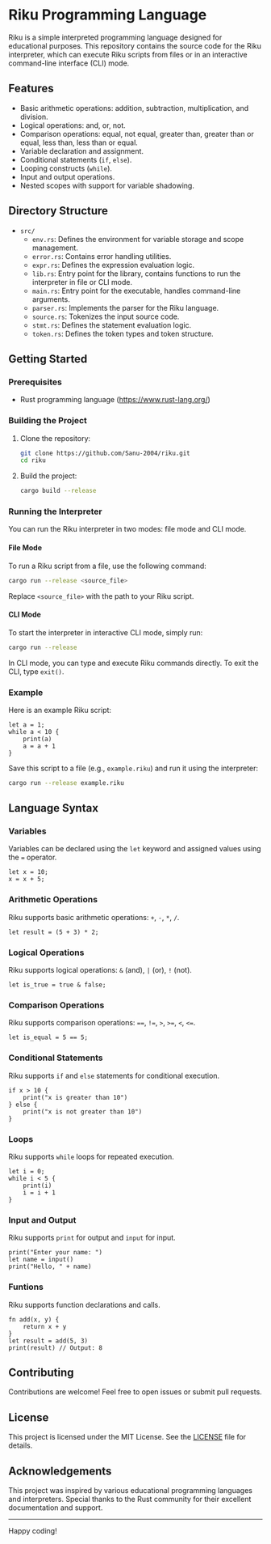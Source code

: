 # Riku Programming Language

Riku is a simple interpreted programming language designed for educational purposes. This repository contains the source code for the Riku interpreter, which can execute Riku scripts from files or in an interactive command-line interface (CLI) mode.

## Features

- Basic arithmetic operations: addition, subtraction, multiplication, and division.
- Logical operations: and, or, not.
- Comparison operations: equal, not equal, greater than, greater than or equal, less than, less than or equal.
- Variable declaration and assignment.
- Conditional statements (`if`, `else`).
- Looping constructs (`while`).
- Input and output operations.
- Nested scopes with support for variable shadowing.

## Directory Structure

- `src/`
  - `env.rs`: Defines the environment for variable storage and scope management.
  - `error.rs`: Contains error handling utilities.
  - `expr.rs`: Defines the expression evaluation logic.
  - `lib.rs`: Entry point for the library, contains functions to run the interpreter in file or CLI mode.
  - `main.rs`: Entry point for the executable, handles command-line arguments.
  - `parser.rs`: Implements the parser for the Riku language.
  - `source.rs`: Tokenizes the input source code.
  - `stmt.rs`: Defines the statement evaluation logic.
  - `token.rs`: Defines the token types and token structure.

## Getting Started

### Prerequisites

- Rust programming language (https://www.rust-lang.org/)

### Building the Project

1. Clone the repository:

   ```sh
   git clone https://github.com/Sanu-2004/riku.git
   cd riku
   ```

2. Build the project:

   ```sh
   cargo build --release
   ```

### Running the Interpreter

You can run the Riku interpreter in two modes: file mode and CLI mode.

#### File Mode

To run a Riku script from a file, use the following command:

```sh
cargo run --release <source_file>
```

Replace `<source_file>` with the path to your Riku script.

#### CLI Mode

To start the interpreter in interactive CLI mode, simply run:

```sh
cargo run --release
```

In CLI mode, you can type and execute Riku commands directly. To exit the CLI, type `exit()`.

### Example

Here is an example Riku script:

```riku
let a = 1;
while a < 10 {
    print(a)
    a = a + 1
}
```

Save this script to a file (e.g., `example.riku`) and run it using the interpreter:

```sh
cargo run --release example.riku
```

## Language Syntax

### Variables

Variables can be declared using the `let` keyword and assigned values using the `=` operator.

```riku
let x = 10;
x = x + 5;
```

### Arithmetic Operations

Riku supports basic arithmetic operations: `+`, `-`, `*`, `/`.

```riku
let result = (5 + 3) * 2;
```

### Logical Operations

Riku supports logical operations: `&` (and), `|` (or), `!` (not).

```riku
let is_true = true & false;
```

### Comparison Operations

Riku supports comparison operations: `==`, `!=`, `>`, `>=`, `<`, `<=`.

```riku
let is_equal = 5 == 5;
```

### Conditional Statements

Riku supports `if` and `else` statements for conditional execution.

```riku
if x > 10 {
    print("x is greater than 10")
} else {
    print("x is not greater than 10")
}
```

### Loops

Riku supports `while` loops for repeated execution.

```riku
let i = 0;
while i < 5 {
    print(i)
    i = i + 1
}
```

### Input and Output

Riku supports `print` for output and `input` for input.

```riku
print("Enter your name: ")
let name = input()
print("Hello, " + name)
```

### Funtions
Riku supports function declarations and calls.

```riku
fn add(x, y) {
    return x + y
}
let result = add(5, 3)
print(result) // Output: 8
```

## Contributing

Contributions are welcome! Feel free to open issues or submit pull requests.

## License

This project is licensed under the MIT License. See the [LICENSE](LICENSE) file for details.

## Acknowledgements

This project was inspired by various educational programming languages and interpreters. Special thanks to the Rust community for their excellent documentation and support.

---

Happy coding!
